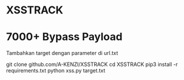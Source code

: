 # XSSTRACK
# 7000+ Bypass Payload
Tambahkan target dengan parameter di url.txt

git clone github.com/A-KENZI/XSSTRACK
cd XSSTRACK
pip3 install -r requirements.txt
python xss.py target.txt
